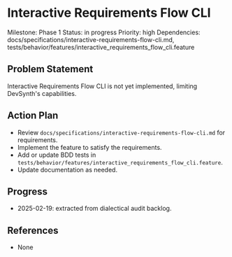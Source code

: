 # Interactive Requirements Flow CLI
Milestone: Phase 1
Status: in progress
Priority: high
Dependencies: docs/specifications/interactive-requirements-flow-cli.md, tests/behavior/features/interactive_requirements_flow_cli.feature

## Problem Statement
Interactive Requirements Flow CLI is not yet implemented, limiting DevSynth's capabilities.


## Action Plan
- Review `docs/specifications/interactive-requirements-flow-cli.md` for requirements.
- Implement the feature to satisfy the requirements.
- Add or update BDD tests in `tests/behavior/features/interactive_requirements_flow_cli.feature`.
- Update documentation as needed.

## Progress
- 2025-02-19: extracted from dialectical audit backlog.

## References
- None
